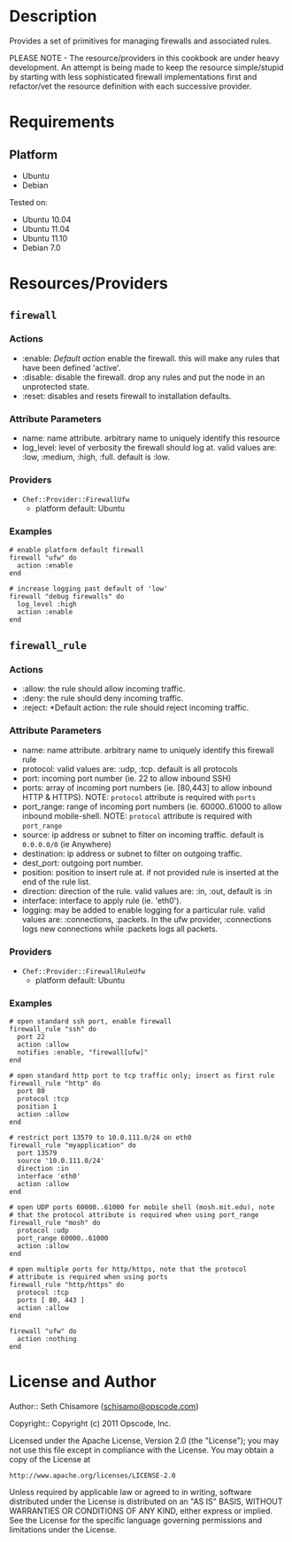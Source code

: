 Description
===========

Provides a set of primitives for managing firewalls and associated rules.

PLEASE NOTE - The resource/providers in this cookbook are under heavy development.
An attempt is being made to keep the resource simple/stupid by starting with less
sophisticated firewall implementations first and refactor/vet the resource definition
with each successive provider.

Requirements
============

Platform
--------

* Ubuntu
* Debian

Tested on:

* Ubuntu 10.04
* Ubuntu 11.04
* Ubuntu 11.10
* Debian 7.0

Resources/Providers
===================

`firewall`
----------

### Actions

- :enable: *Default action* enable the firewall.  this will make any rules that have been defined 'active'.
- :disable: disable the firewall. drop any rules and put the node in an unprotected state.
- :reset: disables and resets firewall to installation defaults.

### Attribute Parameters

- name: name attribute. arbitrary name to uniquely identify this resource
- log_level: level of verbosity the firewall should log at. valid values are: :low, :medium, :high, :full. default is :low.

### Providers

- `Chef::Provider::FirewallUfw`
    - platform default: Ubuntu

### Examples

    # enable platform default firewall
    firewall "ufw" do
      action :enable
    end

    # increase logging past default of 'low'
    firewall "debug firewalls" do
      log_level :high
      action :enable
    end

`firewall_rule`
---------------

### Actions

- :allow: the rule should allow incoming traffic.
- :deny: the rule should deny incoming traffic.
- :reject: *Default action: the rule should reject incoming traffic.

### Attribute Parameters

- name: name attribute. arbitrary name to uniquely identify this firewall rule
- protocol: valid values are: :udp, :tcp. default is all protocols
- port: incoming port number (ie. 22 to allow inbound SSH)
- ports: array of incoming port numbers (ie. [80,443] to allow inbound HTTP & HTTPS). NOTE: `protocol` attribute is required with `ports`
- port_range: range of incoming port numbers (ie. 60000..61000 to allow inbound mobile-shell. NOTE: `protocol` attribute is required with `port_range`
- source: ip address or subnet to filter on incoming traffic. default is `0.0.0.0/0` (ie Anywhere)
- destination: ip address or subnet to filter on outgoing traffic.
- dest_port: outgoing port number.
- position: position to insert rule at. if not provided rule is inserted at the end of the rule list.
- direction: direction of the rule. valid values are: :in, :out, default is :in
- interface: interface to apply rule (ie. 'eth0').
- logging: may be added to enable logging for a particular rule. valid values are: :connections, :packets. In the ufw provider, :connections logs new connections while :packets logs all packets.

### Providers

- `Chef::Provider::FirewallRuleUfw`
    - platform default: Ubuntu

### Examples

    # open standard ssh port, enable firewall
    firewall_rule "ssh" do
      port 22
      action :allow
      notifies :enable, "firewall[ufw]"
    end

    # open standard http port to tcp traffic only; insert as first rule
    firewall_rule "http" do
      port 80
      protocol :tcp
      position 1
      action :allow
    end

    # restrict port 13579 to 10.0.111.0/24 on eth0
    firewall_rule "myapplication" do
      port 13579
      source '10.0.111.0/24'
      direction :in
      interface 'eth0'
      action :allow
    end

    # open UDP ports 60000..61000 for mobile shell (mosh.mit.edu), note
    # that the protocol attribute is required when using port_range
    firewall_rule "mosh" do
      protocol :udp
      port_range 60000..61000
      action :allow
    end

    # open multiple ports for http/https, note that the protocol
    # attribute is required when using ports
    firewall_rule "http/https" do
      protocol :tcp
      ports [ 80, 443 ]
      action :allow
    end

    firewall "ufw" do
      action :nothing
    end

License and Author
==================

Author:: Seth Chisamore (<schisamo@opscode.com>)

Copyright:: Copyright (c) 2011 Opscode, Inc.

Licensed under the Apache License, Version 2.0 (the "License");
you may not use this file except in compliance with the License.
You may obtain a copy of the License at

    http://www.apache.org/licenses/LICENSE-2.0

Unless required by applicable law or agreed to in writing, software
distributed under the License is distributed on an "AS IS" BASIS,
WITHOUT WARRANTIES OR CONDITIONS OF ANY KIND, either express or implied.
See the License for the specific language governing permissions and
limitations under the License.
